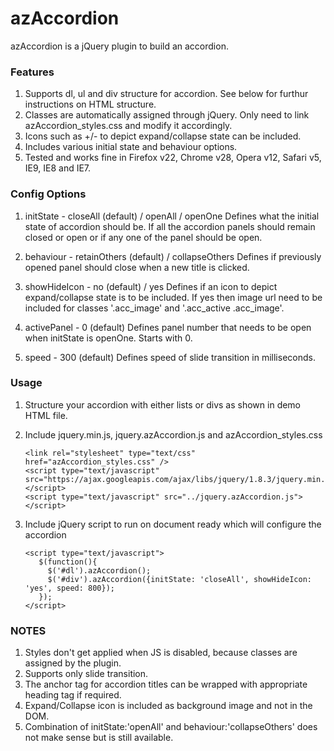 # azAccordion #

azAccordion is a jQuery plugin to build an accordion.

### Features ###

1. Supports dl, ul and div structure for accordion. See below for furthur instructions on HTML structure.
2. Classes are automatically assigned through jQuery. Only need to link azAccordion_styles.css and modify it accordingly.
3. Icons such as +/- to depict expand/collapse state can be included.
4. Includes various initial state and behaviour options.
5. Tested and works fine in Firefox v22, Chrome v28, Opera v12, Safari v5, IE9, IE8 and IE7.

### Config Options ###

1. initState -  closeAll (default) / openAll / openOne
   Defines what the initial state of accordion should be. If all the accordion panels should remain closed or open or if any one of the panel should be open.

2. behaviour - retainOthers (default) / collapseOthers
   Defines if previously opened panel should close when a new title is clicked.

3. showHideIcon - no (default) / yes
   Defines if an icon to depict expand/collapse state is to be included. If yes then image url need to be included for classes '.acc_image' and '.acc_active .acc_image'.   

4. activePanel - 0 (default)
   Defines panel number that needs to be open when initState is openOne. Starts with 0.

5. speed - 300 (default)
   Defines speed of slide transition in milliseconds.
   
### Usage ###

1. Structure your accordion with either lists or divs as shown in demo HTML file.

2. Include jquery.min.js, jquery.azAccordion.js and azAccordion_styles.css
   ```
   <link rel="stylesheet" type="text/css" href="azAccordion_styles.css" />
   <script type="text/javascript" src="https://ajax.googleapis.com/ajax/libs/jquery/1.8.3/jquery.min.js"></script>
   <script type="text/javascript" src="../jquery.azAccordion.js"></script>
   ```
   
3. Include jQuery script to run on document ready which will configure the accordion
    ```
    <script type="text/javascript">
       $(function(){
         $('#dl').azAccordion();
         $('#div').azAccordion({initState: 'closeAll', showHideIcon: 'yes', speed: 800});
       });
    </script>	
	```

### NOTES ###

1. Styles don't get applied when JS is disabled, because classes are assigned by the plugin. 
2. Supports only slide transition.
3. The anchor tag for accordion titles can be wrapped with appropriate heading tag if required.
4. Expand/Collapse icon is included as background image and not in the DOM.
5. Combination of initState:'openAll' and behaviour:'collapseOthers' does not make sense but is still available.    